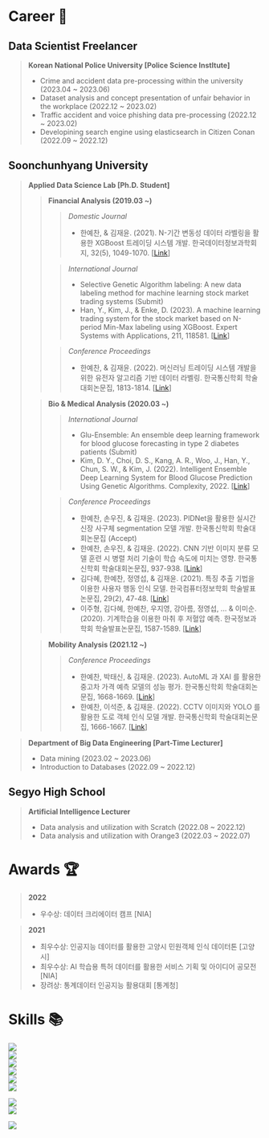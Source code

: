 # Career :office:
## Data Scientist Freelancer
> **Korean National Police University [Police Science Instltute]**
> - Crime and accident data pre-processing within the university (2023.04 ~ 2023.06)  
> - Dataset analysis and concept presentation of unfair behavior in the workplace (2022.12 ~ 2023.02)  
> - Traffic accident and voice phishing data pre-processing (2022.12 ~ 2023.02)  
> - Developining search engine using elasticsearch in Citizen Conan (2022.09 ~ 2022.12)  

## Soonchunhyang University
> **Applied Data Science Lab [Ph.D. Student]**
>> **Financial Analysis (2019.03 ~)**
>>> *Domestic Journal*
>>> - 한예찬, & 김재윤. (2021). N-기간 변동성 데이터 라벨링을 활용한 XGBoost 트레이딩 시스템 개발. 한국데이터정보과학회지, 32(5), 1049-1070. [[Link](https://scholar.google.co.kr/citations?view_op=view_citation&hl=ko&user=B_DD9tUAAAAJ&citation_for_view=B_DD9tUAAAAJ:Tyk-4Ss8FVUC)]
>>
>>> *International Journal*
>>> - Selective Genetic Algorithm labeling: A new data labeling method for machine learning stock market trading systems (Submit)
>>> - Han, Y., Kim, J., & Enke, D. (2023). A machine learning trading system for the stock market based on N-period Min-Max labeling using XGBoost. Expert Systems with Applications, 211, 118581. [[Link](https://scholar.google.co.kr/citations?view_op=view_citation&hl=ko&user=B_DD9tUAAAAJ&citation_for_view=B_DD9tUAAAAJ:2osOgNQ5qMEC)]
>>
>>> *Conference Proceedings*
>>> - 한예찬, & 김재윤. (2022). 머신러닝 트레이딩 시스템 개발을 위한 유전자 알고리즘 기반 데이터 라벨링. 한국통신학회 학술대회논문집, 1813-1814. [[Link](https://scholar.google.co.kr/citations?view_op=view_citation&hl=ko&user=B_DD9tUAAAAJ&citation_for_view=B_DD9tUAAAAJ:UeHWp8X0CEIC)]
>
>> **Bio & Medical Analysis (2020.03 ~)**
>>> *International Journal*
>>> - Glu-Ensemble: An ensemble deep learning framework for blood glucose forecasting in type 2 diabetes patients (Submit)
>>> - Kim, D. Y., Choi, D. S., Kang, A. R., Woo, J., Han, Y., Chun, S. W., & Kim, J. (2022). Intelligent Ensemble Deep Learning System for Blood Glucose Prediction Using Genetic Algorithms. Complexity, 2022. [[Link](https://scholar.google.co.kr/citations?view_op=view_citation&hl=ko&user=B_DD9tUAAAAJ&citation_for_view=B_DD9tUAAAAJ:Y0pCki6q_DkC)]
>>
>>> *Conference Proceedings*
>>> - 한예찬, 손우진, & 김재윤. (2023). PIDNet을 활용한 실시간 신장 사구체 segmentation 모델 개발. 한국통신학회 학술대회논문집 (Accept)
>>> - 한예찬, 손우진, & 김재윤. (2022). CNN 기반 이미지 분류 모델 훈련 시 병렬 처리 기술이 학습 속도에 미치는 영향. 한국통신학회 학술대회논문집, 937-938. [[Link](https://scholar.google.co.kr/citations?view_op=view_citation&hl=ko&user=B_DD9tUAAAAJ&citation_for_view=B_DD9tUAAAAJ:W7OEmFMy1HYC)]
>>> - 김다혜, 한예찬, 정영섭, & 김재윤. (2021). 특징 추출 기법을 이용한 사용자 행동 인식 모델. 한국컴퓨터정보학회 학술발표논문집, 29(2), 47-48. [[Link](https://scholar.google.co.kr/citations?view_op=view_citation&hl=ko&user=B_DD9tUAAAAJ&citation_for_view=B_DD9tUAAAAJ:IjCSPb-OGe4C)]
>>> - 이주형, 김다혜, 한예찬, 우지영, 강아름, 정영섭, ... & 이미순. (2020). 기계학습을 이용한 마취 후 저혈압 예측. 한국정보과학회 학술발표논문집, 1587-1589. [[Link](https://scholar.google.co.kr/citations?view_op=view_citation&hl=ko&user=B_DD9tUAAAAJ&citation_for_view=B_DD9tUAAAAJ:u5HHmVD_uO8C)]
>
>> **Mobility Analysis (2021.12 ~)**
>>> *Conference Proceedings*
>>> - 한예찬, 박태신, & 김재윤. (2023). AutoML 과 XAI 를 활용한 중고차 가격 예측 모델의 성능 평가. 한국통신학회 학술대회논문집, 1668-1669. [[Link](https://scholar.google.co.kr/citations?view_op=view_citation&hl=ko&user=B_DD9tUAAAAJ&citation_for_view=B_DD9tUAAAAJ:eQOLeE2rZwMC)]
>>> - 한예찬, 이석준, & 김재윤. (2022). CCTV 이미지와 YOLO 를 활용한 도로 객체 인식 모델 개발. 한국통신학회 학술대회논문집, 1666-1667. [[Link](https://scholar.google.co.kr/citations?view_op=view_citation&hl=ko&user=B_DD9tUAAAAJ&citation_for_view=B_DD9tUAAAAJ:zYLM7Y9cAGgC)]

> **Department of Big Data Engineering [Part-Time Lecturer]**
> - Data mining (2023.02 ~ 2023.06)
> - Introduction to Databases (2022.09 ~ 2022.12)

## Segyo High School 
> **Artificial Intelligence Lecturer**
> - Data analysis and utilization with Scratch (2022.08 ~ 2022.12)
> - Data analysis and utilization with Orange3 (2022.03 ~ 2022.07)

# Awards :trophy:
> **2022**
> - 우수상: 데이터 크리에이터 캠프 [NIA]

> **2021**
> - 최우수상: 인공지능 데이터를 활용한 고양시 민원객체 인식 데이터톤 [고양시]  
> - 최우수상: AI 학습용 특허 데이터를 활용한 서비스 기획 및 아이디어 공모전 [NIA]  
> - 장려상: 통계데이터 인공지능 활용대회 [통계청]

# Skills :books:
<a href="https://www.python.org/" target="_blank"><img src="https://img.shields.io/badge/Python-3776AB?style=for-the-badge&logo=Python&logoColor=white">  
<a href="https://www.tensorflow.org/" target="_blank"><img src="https://img.shields.io/badge/TensorFlow-FF6F00?style=for-the-badge&logo=TensorFlow&logoColor=white">  
<a href="https://keras.io/" target="_blank"><img src="https://img.shields.io/badge/Keras-D00000?style=for-the-badge&logo=Keras&logoColor=white">  
<a href="https://pytorch.org/" target="_blank"><img src="https://img.shields.io/badge/PyTorch-EE4C2C?style=for-the-badge&logo=PyTorch&logoColor=white">  
<a href="https://mmdetection.readthedocs.io/en/latest/" target="_blank"><img src="https://img.shields.io/badge/MMDetection-008FC7?style=for-the-badge&logo=github&logoColor=white">  
<a href="https://mmsegmentation.readthedocs.io/en/latest/" target="_blank"><img src="https://img.shields.io/badge/MMSegmentation-008FC7?style=for-the-badge&logo=github&logoColor=white">  

<a href="https://www.r-project.org/" target="_blank"><img src="https://img.shields.io/badge/R-276DC3?style=for-the-badge&logo=R&logoColor=white">  
<a href="https://posit.co/" target="_blank"><img src="https://img.shields.io/badge/RStudio-75AADB?style=for-the-badge&logo=RStudio&logoColor=white">  

<a href="https://chat.openai.com/" target="_blank"><img src="https://img.shields.io/badge/ChatGPT-412991?style=for-the-badge&logo=OpenAI&logoColor=white">  


